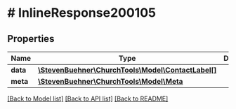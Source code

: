 # # InlineResponse200105

## Properties

Name | Type | Description | Notes
------------ | ------------- | ------------- | -------------
**data** | [**\StevenBuehner\ChurchTools\Model\ContactLabel[]**](ContactLabel.md) |  | [optional]
**meta** | [**\StevenBuehner\ChurchTools\Model\Meta**](Meta.md) |  | [optional]

[[Back to Model list]](../../README.md#models) [[Back to API list]](../../README.md#endpoints) [[Back to README]](../../README.md)
